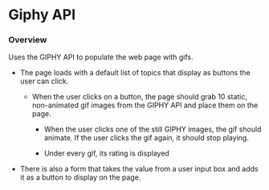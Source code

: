 # Giphy API

### Overview

Uses the GIPHY API to populate the web page with gifs. 

* The page loads with a default list of topics that display as buttons the user can click. 

	* When the user clicks on a button, the page should grab 10 static, non-animated gif images from the GIPHY API and place them on the page. 

		* When the user clicks one of the still GIPHY images, the gif should animate. If the user clicks the gif again, it should stop playing.

		* Under every gif, its rating is displayed

* There is also a form that takes the value from a user input box and adds it as a button to display on the page.

